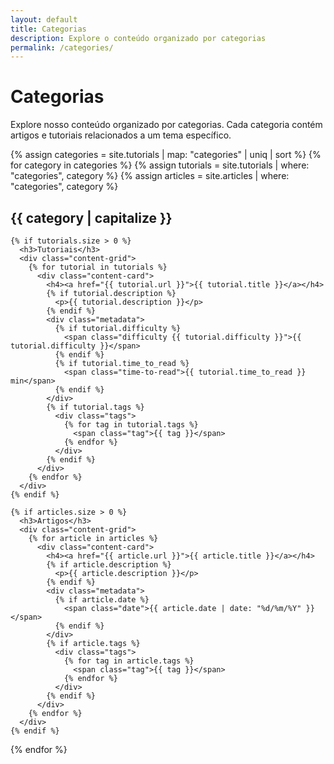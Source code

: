 ```yaml
---
layout: default
title: Categorias
description: Explore o conteúdo organizado por categorias
permalink: /categories/
---
```


# Categorias

Explore nosso conteúdo organizado por categorias. Cada categoria contém artigos e tutoriais relacionados a um tema específico.

{% assign categories = site.tutorials | map: "categories" | uniq | sort %}
{% for category in categories %}
  {% assign tutorials = site.tutorials | where: "categories", category %}
  {% assign articles = site.articles | where: "categories", category %}
  
  <div class="category-section">
    <h2 id="{{ category | slugify }}">{{ category | capitalize }}</h2>
    
    {% if tutorials.size > 0 %}
      <h3>Tutoriais</h3>
      <div class="content-grid">
        {% for tutorial in tutorials %}
          <div class="content-card">
            <h4><a href="{{ tutorial.url }}">{{ tutorial.title }}</a></h4>
            {% if tutorial.description %}
              <p>{{ tutorial.description }}</p>
            {% endif %}
            <div class="metadata">
              {% if tutorial.difficulty %}
                <span class="difficulty {{ tutorial.difficulty }}">{{ tutorial.difficulty }}</span>
              {% endif %}
              {% if tutorial.time_to_read %}
                <span class="time-to-read">{{ tutorial.time_to_read }} min</span>
              {% endif %}
            </div>
            {% if tutorial.tags %}
              <div class="tags">
                {% for tag in tutorial.tags %}
                  <span class="tag">{{ tag }}</span>
                {% endfor %}
              </div>
            {% endif %}
          </div>
        {% endfor %}
      </div>
    {% endif %}
    
    {% if articles.size > 0 %}
      <h3>Artigos</h3>
      <div class="content-grid">
        {% for article in articles %}
          <div class="content-card">
            <h4><a href="{{ article.url }}">{{ article.title }}</a></h4>
            {% if article.description %}
              <p>{{ article.description }}</p>
            {% endif %}
            <div class="metadata">
              {% if article.date %}
                <span class="date">{{ article.date | date: "%d/%m/%Y" }}</span>
              {% endif %}
            </div>
            {% if article.tags %}
              <div class="tags">
                {% for tag in article.tags %}
                  <span class="tag">{{ tag }}</span>
                {% endfor %}
              </div>
            {% endif %}
          </div>
        {% endfor %}
      </div>
    {% endif %}
  </div>
{% endfor %} 